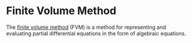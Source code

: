 # Finite Volume Method

The [finite volume method](https://en.wikipedia.org/wiki/Finite_volume_method) (FVM) is a method for representing and evaluating partial differential equations in the form of algebraic equations.